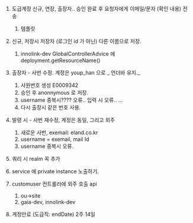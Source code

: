 1. 도급계정 신규, 연장, 출장자.. 승인 완료 후 요청자에게 이메일/문자  (확인 내용) 전송
	1. 템플릿
2. 신규, 저장시 저장자 (로그인 id 가 아닌) 다른 이름으로 저장.
	1. innolink-dev GlobalControllerAdvice 에 deployment.getResourceName()
3. 출장자 - 사번 수정. 계정은 youp_han 으로 _ 언더바 유지._
	1. 사원번호 생성 E0009342
	2. 승인 후 anonnymous 로 저장.
	3. username 중복시???? 오류.. 입력 시 오류.. ...
	4. 다시 출장시 같은 번호 사용.
4. 발령 시 - 사번 재수정, 계정은 동일, 그리고 외주
	1. 새로운 사번, exemail:  eland.co.kr
	2. username = exemail, mail Id
	3. username 중복시 오류.
5. 쿼리 시 realm 꼭 추가
6. service 에 private instance 노출하기.
7. customuser 컨트롤러에 외주 호출 api
	1. ou->site
	2. gaia-dev, innolink-dev

8.  계정만료 (도급직: endDate) 2주 14일